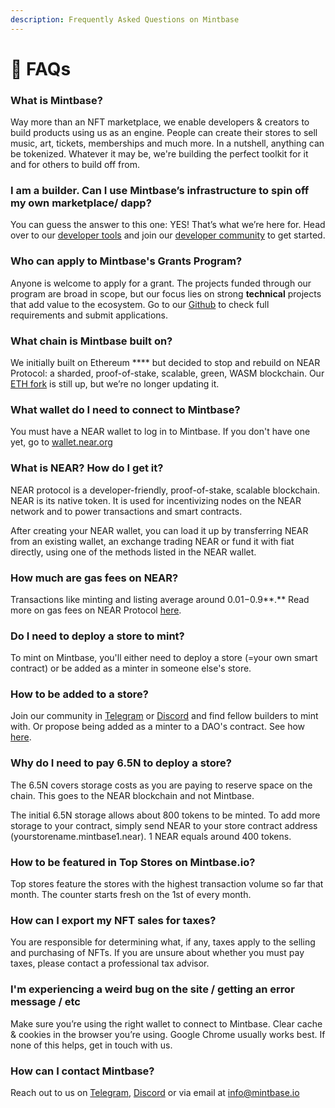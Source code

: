 ```yaml
---
description: Frequently Asked Questions on Mintbase
---
```


# 🙋 FAQs

### What is Mintbase?

Way more than an NFT marketplace, we enable developers & creators to build products using us as an engine. People can create their stores to sell music, art, tickets, memberships and much more. In a nutshell, anything can be tokenized. Whatever it may be, we're building the perfect toolkit for it and for others to build off from.

### **I am a builder. Can I use Mintbase’s infrastructure to spin off my own marketplace/ dapp?**

You can guess the answer to this one: YES! That’s what we’re here for. Head over to our [developer tools](getting-started/) and join our [developer community](https://t.me/mintdev) to get started. &#x20;

### **Who can apply to Mintbase's Grants Program?**

Anyone is welcome to apply for a grant. The projects funded through our program are broad in scope, but our focus lies on strong **technical** projects that add value to the ecosystem. Go to our [Github](https://github.com/Mintbase/Grants-Program) to check full requirements and submit applications.

### **What chain is Mintbase built on?**

We initially built on Ethereum **** but decided to stop and rebuild on NEAR Protocol: a sharded, proof-of-stake, scalable, green, WASM blockchain. Our [ETH fork](https://docs.mintbase.io/ethereum/minter-ui) is still up, but we’re no longer updating it.&#x20;

### What wallet do I need to connect to Mintbase?

You must have a NEAR wallet to log in to Mintbase. If you don't have one yet, go to [wallet.near.org](https://wallet.near.org/)

### What is NEAR? How do I get it?

NEAR protocol is a developer-friendly, proof-of-stake, scalable blockchain. NEAR is its native token. It is used for incentivizing nodes on the NEAR network and to power transactions and smart contracts.

After creating your NEAR wallet, you can load it up by transferring NEAR from an existing wallet, an exchange trading NEAR or fund it with fiat directly, using one of the methods listed in the NEAR wallet.&#x20;

### **How much are gas fees on NEAR?**

Transactions like minting and listing average around $0.01-$0.9**.** Read more on gas fees on NEAR Protocol [here](https://docs.near.org/docs/concepts/gas).&#x20;

### **Do I need to deploy a store to mint?**

To mint on Mintbase, you'll either need to deploy a store (=your own smart contract) or be added as a minter in someone else's store.

### How to be added to a store?

Join our community in [Telegram](https://t.me/Mintbase) or [Discord](https://discord.gg/76zNwfW6) and find fellow builders to mint with. Or propose being added as a minter to a DAO's contract. See how [here](https://medium.com/mintbase/cfcs-mintbase-astrodao-4c01b47bfa4c).&#x20;

### **Why do I need to pay 6.5N to deploy a store?**

The 6.5N covers storage costs as you are paying to reserve space on the chain. This goes to the NEAR blockchain and not Mintbase.&#x20;

The initial 6.5N storage allows about 800 tokens to be minted. To add more storage to your contract, simply send NEAR to your store contract address (yourstorename.mintbase1.near). 1 NEAR equals around 400 tokens.&#x20;

### **How to be featured in Top Stores on Mintbase.io?**

Top stores feature the stores with the highest transaction volume so far that month. The counter starts fresh on the 1st of every month.&#x20;

### How can I export my NFT sales for taxes?

You are responsible for determining what, if any, taxes apply to the selling and purchasing of NFTs. If you are unsure about whether you must pay taxes, please contact a professional tax advisor.&#x20;

### **I'm experiencing a weird bug on the site / getting an error message / etc**

Make sure you’re using the right wallet to connect to Mintbase. Clear cache & cookies in the browser you’re using. Google Chrome usually works best. If none of this helps, get in touch with us.

### How can I contact Mintbase?

Reach out to us on [Telegram](https://t.me/Mintbase), [Discord](https://discord.gg/76zNwfW6) or via email at info@mintbase.io

### &#x20;
